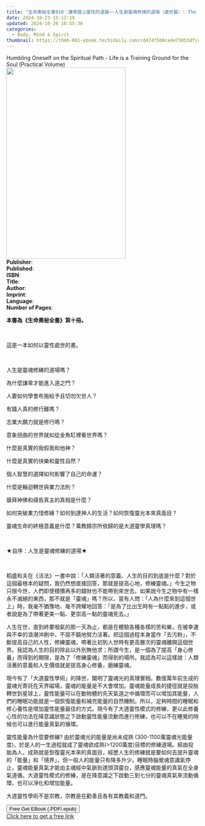 ```yaml
---
title: "生命奧秘全書010：謙卑踏上靈性的道路──人生是靈魂修煉的道場（處世篇）: The Great Tao of Spiritual Science Series 10 | Free Book"
date: 2024-10-23 15:12:19
updated: 2024-10-26 10:55:30
categories:
  - Body, Mind & Spirit
thumbnail: https://thmb-001-ebook.techidaily.com/cd474f5b0ce4e75053dfce80f47dc739716062e888b12d7a069ec8616d0e387a.jpg
---
```

<main id="book-container">
  <div class="flex flex-col">
    <div class="book-brief flex-1 py-6 px-4 sm:p-6 md:py-10 md:px-8">
      <!-- brief-->
      <div class="book-brief-main">
        Humbling Oneself on the Spiritual Path - Life is a Training Ground for
        the Soul (Practical Volume)
      </div>
    </div>
    <div
      class="book-meta-info flex-1 grid gap-4 col-start-1 col-end-3 row-start-1 sm:mb-6 sm:grid-cols-4 lg:gap-6 lg:col-start-2 lg:row-end-6 lg:row-span-6 lg:mb-0"
    >
      <div
        class="book-meta-info-left place-content-center mt-4 p-4 text-sm leading-6 col-start-2 col-span-2 dark:text-slate-400"
      >
        <img
          class="w-full h-500 object-cover rounded-lg sm:h-255 sm:col-span-2 lg:col-span-full"
          src="https://img-001-ebook.techidaily.com/f3f3c8dae171497281be0d880704c371de57ddda36b042c8340494fc5c43a5bf.jpg"
          alt=""
          width="312"
          height="500"
        />
      </div>
      <div
        class="book-meta-info-right mt-2 col-start-1 row-start-2 col-span-3 self-center"
      >
        <!-- meta data  -->
        <div class="flex flex-col px-4 md:px-8">
          <div class="flex-1">
            <strong>Publisher</strong>:<span class="px-2"></span>
          </div>
          <div class="flex-1">
            <strong>Published</strong>:<span class="px-2"></span>
          </div>
          <div class="flex-1">
            <strong>ISBN</strong>:<span class="px-2"></span>
          </div>
          <div class="flex-1">
            <strong>Title</strong>:<span class="px-2"></span>
          </div>
          <div class="flex-1">
            <strong>Author</strong>:<span class="px-2"></span>
          </div>
          <div class="flex-1">
            <strong>Imprint</strong>:<span class="px-2"></span>
          </div>
          <div class="flex-1">
            <strong>Language</strong>:<span class="px-2"></span>
          </div>
          <div class="flex-1">
            <strong>Number of Pages</strong>:<span class="px-2"></span>
          </div>
        </div>
      </div>
    </div>
    <div class="book-description flex-1 py-6 px-4 sm:p-6 md:py-10 md:px-8">
      <div class="book-description-main">
        <div accordion-content="" id="description">
          <p><strong>本書為《生命奧秘全書》第十冊。</strong></p>
          <p><br /></p>
          <p>這是一本如何以靈性處世的書。</p>
          <p><br /></p>
          <p>人生是靈魂修練的道場嗎？</p>
          <p>為什麼謙卑才能進入道之門？</p>
          <p>人要如何學會布施給予且切勿欠世人？</p>
          <p>有錢人真的修行難嗎？</p>
          <p>志業大願力就是修行嗎？</p>
          <p>意象扭曲的世界就如從金魚缸裡看世界嗎？</p>
          <p>什麼是真實的我假我和他神？</p>
          <p>什麼是真實的快樂和靈性自然？</p>
          <p>個人智慧的選擇如何影響了自己的命運？</p>
          <p>什麼是輪迴轉世與業力法則？</p>
          <p>膜拜神佛和禱告真主的真相是什麼？</p>
          <p>
            如何突破業力惜修緣？如何到達神人的生活？如何恢復靈光本來真面目？
          </p>
          <p>靈魂生命的終極意義是什麼？萬教歸宗所依歸的是大道靈學真理嗎？</p>
          <p><br /></p>
          <p>★自序：人生是靈魂修練的道場★</p>
          <p><br /></p>
          <p>
            稻盛和夫在《活法》一書中說：「人類活著的意義、人生的目的到底是什麼？對於這個最根本的疑問，我仍然想直接回答，那就是提高心地，修練靈魂。」今生之物只限今世，人們即使積攢再多的錢財也不能帶到來世去。如果說今生之物中有一樣永不滅絕的東西，那不就是「靈魂」嗎？所以，當有人問：「人為什麼來到這個世上」時，我毫不猶豫地、毫不誇耀地回答：「是為了比出生時有一點點的進步，或者說是為了帶著更美一點、更崇高一點的靈魂死去。」
          </p>
          <p>
            人生在世，直到終要咽氣的那一天為止，都是在體驗各種各樣的苦和樂，在被幸運與不幸的浪潮沖刷中，不屈不饒地努力活著。把這個過程本身當作「去污粉」，不斷提高自己的人性，修練靈魂，帶著比初到人世時有更高層次的靈魂離開這個世界。我認為人生的目的除此以外別無他求；所謂今生，是一個為了提高「身心修養」而得到的期限，是為了「修練靈魂」而得到的場所。我認為可以這樣說：人類活著的意義和人生價值就是提高身心修養，磨練靈魂。
          </p>
          <p>
            現今有了「大道靈性學術」的降世，闡明了靈魂光的真理實相。數億萬年前生成的靈魂光寄託在天界磁場，靈魂的能量是不大會增加。靈魂能量成長的捷徑就是投胎轉世到星球上，靈性能量可以在動物體的先天氣道之中循環而可以增加其能量，人們的睡眠功能就是一個恢復能量和補充能量的自然機制。所以，足夠時間的睡眠和修心養性是增加靈性能量最佳的方式。現今有了大道靈性模式的修練，更以此修養心性的功法在降意識狀態之下啟動靈性能量流動而進行修練，也可以不在睡覺的時候也可以進行能量真氣的循環。
          </p>
          <p>
            靈性能量為什麼要修練? 由於靈魂光的能量是尚未成熟
            (300-1100萬靈魂光能量度)，於是人的一生過程就成了靈魂欲成熟(&gt;1200萬度)目標的修練道場。經由投胎為人，成熟就是恢復靈光本來的真面目，經歷人生的修練就是要如何去提升靈魂的「能量」和「境界」，但一般人的能量只有降多升少。睡眠時腦覺魂意識氣停止，靈魂能量真氣才能由主魂經中氣脈到達頭頂靈台，感應靈魂能量的真氣在全身氣道循。大道靈性模式的修練，是在降意識之下啟動三到七分的靈魂真氣來流動循環，也可以淨化和增加能量。
          </p>
          <p>大道靈性學術不是宗教，宗教是在勸善且各有其教義和道門。</p>
        </div>
        <div class="accordion-fader"></div>
      </div>
    </div>
    <div class="book-excerpts flex-1 py-6 px-4 sm:p-6 md:py-10 md:px-8"></div>
    <div
      class="book-about-author flex-1 py-6 px-4 sm:p-6 md:py-10 md:px-8"
    ></div>
    <div class="book-free-get flex-1 py-6 px-4 sm:p-6 md:py-10 md:px-8">
      <button
        id="btn-free-get"
        class="bg-blue-500 hover:bg-blue-700 text-white font-bold py-2 px-4 rounded"
      >
        Free Get EBook (.PDF/.epub)
      </button>
      <div id="countdown-display" class="px-2 text-lg mt-2"></div>
      <a
        id="free-link"
        class="hidden bg-blue-500 hover:bg-blue-700 text-white font-bold py-2 px-4 rounded"
        href="https://www.ebooks.com/en-us/book/211457959/010-the-great-tao-of-spiritual-science-series-10/richard-liu/"
        target="_blank"
        >Click here to get a free link</a
      >
    </div>
    <script>
      let countdownTime = 0;
      let countdownInterval = null;
      document
        .getElementById('btn-free-get')
        .addEventListener('click', startCountdown);
      function startCountdown() {
        countdownTime = new Date().getTime() + 60000 * 3;
        countdownInterval = setInterval(updateCountdown, 1000);
        document.getElementById('btn-free-get').disabled = true;
        document
          .getElementById('btn-free-get')
          .classList.add('bg-gray-500', 'cursor-not-allowed');
      }
      function updateCountdown() {
        let currentTime = new Date().getTime();
        let timeLeft = countdownTime - currentTime;
        let secondsLeft = Math.floor(timeLeft / 1000);
        document.getElementById('countdown-display').innerHTML =
          `Remaining time: ${secondsLeft} seconds.`;
        if (secondsLeft <= 0) {
          clearInterval(countdownInterval);
          document.getElementById('btn-free-get').classList.add('hidden');
          document.getElementById('free-link').classList.remove('hidden');
          document.getElementById('countdown-display').innerHTML = '';
        }
      }
    </script>
  </div>
</main>
